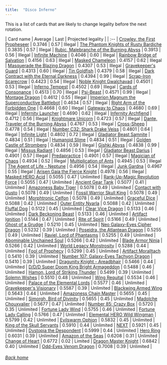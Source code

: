 ```yaml
---
title:  "Disco Inferno"
---
```


This is a list of cards that are likely to change legality before the next rotation.

| Card name | Average | Last | Projected legality |
| :-- |
[Crowley, the First Propheseer](https://db.ygoprodeck.com/card/?search=Crowley,%20the%20First%20Propheseer) | 0.3746 | 0.57 | Illegal |
[The Phantom Knights of Rusty Bardiche](https://db.ygoprodeck.com/card/?search=The%20Phantom%20Knights%20of%20Rusty%20Bardiche) | 0.3835 | 0.57 | Illegal |
[Rubic, Malebranche of the Burning Abyss](https://db.ygoprodeck.com/card/?search=Rubic,%20Malebranche%20of%20the%20Burning%20Abyss) | 0.3913 | 0.56 | Illegal |
[Infinite Machine](https://db.ygoprodeck.com/card/?search=Infinite%20Machine) | 0.4046 | 0.60 | Illegal |
[Rainbow Bridge of Salvation](https://db.ygoprodeck.com/card/?search=Rainbow%20Bridge%20of%20Salvation) | 0.4156 | 0.63 | Illegal |
[Masked Chameleon](https://db.ygoprodeck.com/card/?search=Masked%20Chameleon) | 0.4157 | 0.62 | Illegal |
[Masquerade the Blazing Dragon](https://db.ygoprodeck.com/card/?search=Masquerade%20the%20Blazing%20Dragon) | 0.4307 | 0.53 | Illegal |
[Gravekeeper's Guard](https://db.ygoprodeck.com/card/?search=Gravekeeper's%20Guard) | 0.4313 | 0.60 | Illegal |
[Tin Goldfish](https://db.ygoprodeck.com/card/?search=Tin%20Goldfish) | 0.4379 | 0.58 | Illegal |
[Dark Contract with the Eternal Darkness](https://db.ygoprodeck.com/card/?search=Dark%20Contract%20with%20the%20Eternal%20Darkness) | 0.4394 | 0.99 | Illegal |
[Scrap-Iron Scarecrow](https://db.ygoprodeck.com/card/?search=Scrap-Iron%20Scarecrow) | 0.4423 | 0.54 | Illegal |
[Noble Knight Gwalchavad](https://db.ygoprodeck.com/card/?search=Noble%20Knight%20Gwalchavad) | 0.4501 | 0.53 | Illegal |
[Inferno Tempest](https://db.ygoprodeck.com/card/?search=Inferno%20Tempest) | 0.4502 | 0.69 | Illegal |
[Cards of Consonance](https://db.ygoprodeck.com/card/?search=Cards%20of%20Consonance) | 0.4513 | 0.70 | Illegal |
[Psi-Beast](https://db.ygoprodeck.com/card/?search=Psi-Beast) | 0.4571 | 0.99 | Illegal |
[Montage Dragon](https://db.ygoprodeck.com/card/?search=Montage%20Dragon) | 0.4612 | 0.55 | Illegal |
[Imperion Magnum the Superconductive Battlebot](https://db.ygoprodeck.com/card/?search=Imperion%20Magnum%20the%20Superconductive%20Battlebot) | 0.4634 | 0.57 | Illegal |
[Right Arm of the Forbidden One](https://db.ygoprodeck.com/card/?search=Right%20Arm%20of%20the%20Forbidden%20One) | 0.4668 | 0.60 | Illegal |
[Gateway to Chaos](https://db.ygoprodeck.com/card/?search=Gateway%20to%20Chaos) | 0.4680 | 0.69 | Illegal |
[Infernity Launcher](https://db.ygoprodeck.com/card/?search=Infernity%20Launcher) | 0.4690 | 0.62 | Illegal |
[Infernity Archfiend](https://db.ygoprodeck.com/card/?search=Infernity%20Archfiend) | 0.4712 | 0.56 | Illegal |
[Knightmare Unicorn](https://db.ygoprodeck.com/card/?search=Knightmare%20Unicorn) | 0.4723 | 0.57 | Illegal |
[Dante, Traveler of the Burning Abyss](https://db.ygoprodeck.com/card/?search=Dante,%20Traveler%20of%20the%20Burning%20Abyss) | 0.4767 | 0.53 | Illegal |
[Cross-Sheep](https://db.ygoprodeck.com/card/?search=Cross-Sheep) | 0.4778 | 0.54 | Illegal |
[Number C32: Shark Drake Veiss](https://db.ygoprodeck.com/card/?search=Number%20C32:%20Shark%20Drake%20Veiss) | 0.4801 | 0.64 | Illegal |
[Infinite Light](https://db.ygoprodeck.com/card/?search=Infinite%20Light) | 0.4802 | 0.72 | Illegal |
[Gladiator Beast Samnite](https://db.ygoprodeck.com/card/?search=Gladiator%20Beast%20Samnite) | 0.4834 | 0.51 | Illegal |
[Humanoid Slime](https://db.ygoprodeck.com/card/?search=Humanoid%20Slime) | 0.4834 | 0.51 | Illegal |
[Golden Castle of Stromberg](https://db.ygoprodeck.com/card/?search=Golden%20Castle%20of%20Stromberg) | 0.4834 | 0.59 | Illegal |
[Gishki Abyss](https://db.ygoprodeck.com/card/?search=Gishki%20Abyss) | 0.4838 | 0.99 | Illegal |
[Missus Radiant](https://db.ygoprodeck.com/card/?search=Missus%20Radiant) | 0.4856 | 0.53 | Illegal |
[Gladiator Beast Darius](https://db.ygoprodeck.com/card/?search=Gladiator%20Beast%20Darius) | 0.4901 | 0.57 | Illegal |
[Predapractice](https://db.ygoprodeck.com/card/?search=Predapractice) | 0.4901 | 0.57 | Illegal |
[Magician of Chaos](https://db.ygoprodeck.com/card/?search=Magician%20of%20Chaos) | 0.4934 | 0.52 | Illegal |
[Multiplication of Ants](https://db.ygoprodeck.com/card/?search=Multiplication%20of%20Ants) | 0.4945 | 0.53 | Illegal |
[The Agent of Life - Neptune](https://db.ygoprodeck.com/card/?search=The%20Agent%20of%20Life%20-%20Neptune) | 0.4956 | 0.54 | Illegal |
[Junk Gardna](https://db.ygoprodeck.com/card/?search=Junk%20Gardna) | 0.4967 | 0.55 | Illegal |
[Arisen Gaia the Fierce Knight](https://db.ygoprodeck.com/card/?search=Arisen%20Gaia%20the%20Fierce%20Knight) | 0.4978 | 0.56 | Illegal |
[Masked HERO Acid](https://db.ygoprodeck.com/card/?search=Masked%20HERO%20Acid) | 0.5055 | 0.47 | Unlimited |
[Rank-Up-Magic Revolution Force](https://db.ygoprodeck.com/card/?search=Rank-Up-Magic%20Revolution%20Force) | 0.5055 | 0.47 | Unlimited |
[Ancient Gear Tank](https://db.ygoprodeck.com/card/?search=Ancient%20Gear%20Tank) | 0.5077 | 0.41 | Unlimited |
[Amazoness Baby Tiger](https://db.ygoprodeck.com/card/?search=Amazoness%20Baby%20Tiger) | 0.5078 | 0.49 | Unlimited |
[Contact with Gusto](https://db.ygoprodeck.com/card/?search=Contact%20with%20Gusto) | 0.5078 | 0.49 | Unlimited |
[Fossil Warrior Skull King](https://db.ygoprodeck.com/card/?search=Fossil%20Warrior%20Skull%20King) | 0.5078 | 0.49 | Unlimited |
[Morphtronic Celfon](https://db.ygoprodeck.com/card/?search=Morphtronic%20Celfon) | 0.5078 | 0.49 | Unlimited |
[Graceful Dice](https://db.ygoprodeck.com/card/?search=Graceful%20Dice) | 0.5088 | 0.42 | Unlimited |
[Outer Entity Nyarla](https://db.ygoprodeck.com/card/?search=Outer%20Entity%20Nyarla) | 0.5088 | 0.42 | Unlimited |
[Fluffal Dog](https://db.ygoprodeck.com/card/?search=Fluffal%20Dog) | 0.5122 | 0.45 | Unlimited |
[Clear Vice Dragon](https://db.ygoprodeck.com/card/?search=Clear%20Vice%20Dragon) | 0.5133 | 0.46 | Unlimited |
[Dark Beckoning Beast](https://db.ygoprodeck.com/card/?search=Dark%20Beckoning%20Beast) | 0.5133 | 0.46 | Unlimited |
[Artifact Ignition](https://db.ygoprodeck.com/card/?search=Artifact%20Ignition) | 0.5144 | 0.47 | Unlimited |
[Rite of Spirit](https://db.ygoprodeck.com/card/?search=Rite%20of%20Spirit) | 0.5166 | 0.49 | Unlimited |
[Ghost of a Grudge](https://db.ygoprodeck.com/card/?search=Ghost%20of%20a%20Grudge) | 0.5210 | 0.45 | Unlimited |
[Neo Galaxy-Eyes Cipher Dragon](https://db.ygoprodeck.com/card/?search=Neo%20Galaxy-Eyes%20Cipher%20Dragon) | 0.5232 | 0.39 | Unlimited |
[Poseidra, the Atlantean Dragon](https://db.ygoprodeck.com/card/?search=Poseidra,%20the%20Atlantean%20Dragon) | 0.5255 | 0.49 | Unlimited |
[Raviel, Lord of Phantasms](https://db.ygoprodeck.com/card/?search=Raviel,%20Lord%20of%20Phantasms) | 0.5255 | 0.49 | Unlimited |
[Abominable Unchained Soul](https://db.ygoprodeck.com/card/?search=Abominable%20Unchained%20Soul) | 0.5266 | 0.42 | Unlimited |
[Blade Armor Ninja](https://db.ygoprodeck.com/card/?search=Blade%20Armor%20Ninja) | 0.5266 | 0.42 | Unlimited |
[World Legacy Monstrosity](https://db.ygoprodeck.com/card/?search=World%20Legacy%20Monstrosity) | 0.5288 | 0.44 | Unlimited |
[Fool of Prophecy](https://db.ygoprodeck.com/card/?search=Fool%20of%20Prophecy) | 0.5299 | 0.45 | Unlimited |
[Artifact Moralltach](https://db.ygoprodeck.com/card/?search=Artifact%20Moralltach) | 0.5410 | 0.39 | Unlimited |
[Number 107: Galaxy-Eyes Tachyon Dragon](https://db.ygoprodeck.com/card/?search=Number%20107:%20Galaxy-Eyes%20Tachyon%20Dragon) | 0.5410 | 0.39 | Unlimited |
[Dragunity Knight - Areadbhair](https://db.ygoprodeck.com/card/?search=Dragunity%20Knight%20-%20Areadbhair) | 0.5466 | 0.44 | Unlimited |
[D/D/D Super Doom King Bright Armageddon](https://db.ygoprodeck.com/card/?search=D/D/D%20Super%20Doom%20King%20Bright%20Armageddon) | 0.5488 | 0.46 | Unlimited |
[Hamon, Lord of Striking Thunder](https://db.ygoprodeck.com/card/?search=Hamon,%20Lord%20of%20Striking%20Thunder) | 0.5499 | 0.39 | Unlimited |
[Solemn Wishes](https://db.ygoprodeck.com/card/?search=Solemn%20Wishes) | 0.5510 | 0.48 | Unlimited |
[Wing Requital](https://db.ygoprodeck.com/card/?search=Wing%20Requital) | 0.5534 | 0.46 | Unlimited |
[Palace of the Elemental Lords](https://db.ygoprodeck.com/card/?search=Palace%20of%20the%20Elemental%20Lords) | 0.5577 | 0.46 | Unlimited |
[Gravekeeper's Visionary](https://db.ygoprodeck.com/card/?search=Gravekeeper's%20Visionary) | 0.5587 | 0.39 | Unlimited |
[Blackwing Armed Wing](https://db.ygoprodeck.com/card/?search=Blackwing%20Armed%20Wing) | 0.5643 | 0.44 | Unlimited |
[Amazoness Chain Master](https://db.ygoprodeck.com/card/?search=Amazoness%20Chain%20Master) | 0.5655 | 0.45 | Unlimited |
[Simorgh, Bird of Divinity](https://db.ygoprodeck.com/card/?search=Simorgh,%20Bird%20of%20Divinity) | 0.5655 | 0.45 | Unlimited |
[Madolche Chouxvalier](https://db.ygoprodeck.com/card/?search=Madolche%20Chouxvalier) | 0.5677 | 0.47 | Unlimited |
[Number 85: Crazy Box](https://db.ygoprodeck.com/card/?search=Number%2085:%20Crazy%20Box) | 0.5720 | 0.35 | Unlimited |
[Fortune Lady Wind](https://db.ygoprodeck.com/card/?search=Fortune%20Lady%20Wind) | 0.5755 | 0.46 | Unlimited |
[Fortune Lady Calling](https://db.ygoprodeck.com/card/?search=Fortune%20Lady%20Calling) | 0.5766 | 0.47 | Unlimited |
[Elemental HERO Wild Wingman](https://db.ygoprodeck.com/card/?search=Elemental%20HERO%20Wild%20Wingman) | 0.5799 | 0.42 | Unlimited |
[Evilswarm Ophion](https://db.ygoprodeck.com/card/?search=Evilswarm%20Ophion) | 0.5832 | 0.45 | Unlimited |
[King of the Skull Servants](https://db.ygoprodeck.com/card/?search=King%20of%20the%20Skull%20Servants) | 0.5910 | 0.44 | Unlimited |
[NEXT](https://db.ygoprodeck.com/card/?search=NEXT) | 0.5921 | 0.45 | Unlimited |
[Dystopia the Despondent](https://db.ygoprodeck.com/card/?search=Dystopia%20the%20Despondent) | 0.5999 | 0.44 | Unlimited |
[Hero Ring](https://db.ygoprodeck.com/card/?search=Hero%20Ring) | 0.6031 | 0.39 | Unlimited |
[Amazon of the Seas](https://db.ygoprodeck.com/card/?search=Amazon%20of%20the%20Seas) | 0.6208 | 0.31 | Unlimited |
[Change of Heart](https://db.ygoprodeck.com/card/?search=Change%20of%20Heart) | 0.6772 | 0.02 | Limited |
[Dragon Master Knight](https://db.ygoprodeck.com/card/?search=Dragon%20Master%20Knight) | 0.6842 | 0.40 | Unlimited |
[Odd-Eyes Venom Dragon](https://db.ygoprodeck.com/card/?search=Odd-Eyes%20Venom%20Dragon) | 0.7008 | 0.39 | Unlimited |

###### [Back home](index)